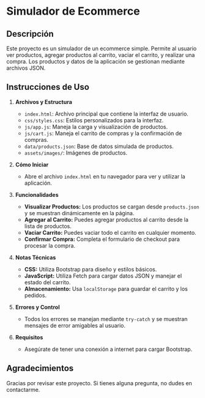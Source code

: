 # Simulador de Ecommerce

## Descripción

Este proyecto es un simulador de un ecommerce simple. Permite al usuario ver productos, agregar productos al carrito, vaciar el carrito, y realizar una compra. Los productos y datos de la aplicación se gestionan mediante archivos JSON.

## Instrucciones de Uso

1. **Archivos y Estructura**

   - `index.html`: Archivo principal que contiene la interfaz de usuario.
   - `css/styles.css`: Estilos personalizados para la interfaz.
   - `js/app.js`: Maneja la carga y visualización de productos.
   - `js/cart.js`: Maneja el carrito de compras y la confirmación de compras.
   - `data/products.json`: Base de datos simulada de productos.
   - `assets/images/`: Imágenes de productos.

2. **Cómo Iniciar**

   - Abre el archivo `index.html` en tu navegador para ver y utilizar la aplicación.

3. **Funcionalidades**

   - **Visualizar Productos:** Los productos se cargan desde `products.json` y se muestran dinámicamente en la página.
   - **Agregar al Carrito:** Puedes agregar productos al carrito desde la lista de productos.
   - **Vaciar Carrito:** Puedes vaciar todo el carrito en cualquier momento.
   - **Confirmar Compra:** Completa el formulario de checkout para procesar la compra.

4. **Notas Técnicas**

   - **CSS:** Utiliza Bootstrap para diseño y estilos básicos.
   - **JavaScript:** Utiliza Fetch para cargar datos JSON y manejar el estado del carrito.
   - **Almacenamiento:** Usa `localStorage` para guardar el carrito y los pedidos.

5. **Errores y Control**

   - Todos los errores se manejan mediante `try-catch` y se muestran mensajes de error amigables al usuario.

6. **Requisitos**
   - Asegúrate de tener una conexión a internet para cargar Bootstrap.

## Agradecimientos

Gracias por revisar este proyecto. Si tienes alguna pregunta, no dudes en contactarme.
